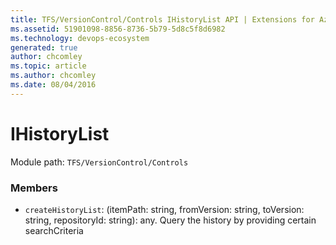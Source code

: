 ```yaml
---
title: TFS/VersionControl/Controls IHistoryList API | Extensions for Azure DevOps Services
ms.assetid: 51901098-8856-8736-5b79-5d8c5f8d6982
ms.technology: devops-ecosystem
generated: true
author: chcomley
ms.topic: article
ms.author: chcomley
ms.date: 08/04/2016
---
```


# IHistoryList

Module path: `TFS/VersionControl/Controls`

### Members

- `createHistoryList`: (itemPath: string, fromVersion: string, toVersion: string, repositoryId: string): any. Query the history by providing certain searchCriteria
